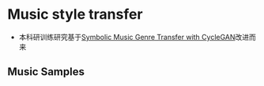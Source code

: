 # Music style transfer

- 本科研训练研究基于[Symbolic Music Genre Transfer with CycleGAN](https://arxiv.org/pdf/1809.07575.pdf)改进而来

## Music Samples



